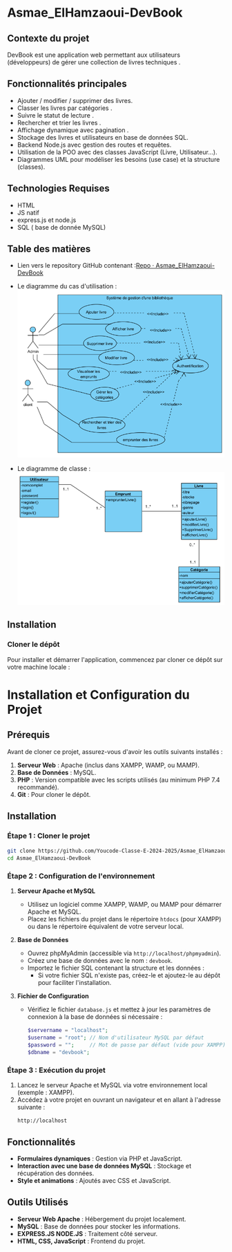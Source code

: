 # Asmae_ElHamzaoui-DevBook

## Contexte du projet
DevBook est une application web permettant aux utilisateurs (développeurs) de gérer une collection de livres techniques .
## Fonctionnalités principales


- Ajouter / modifier / supprimer des livres.
- Classer les livres par catégories .
- Suivre le statut de lecture .
- Rechercher et trier les livres .
- Affichage dynamique avec pagination .
- Stockage des livres et utilisateurs en base de données SQL.
- Backend Node.js avec gestion des routes et requêtes.
- Utilisation de la POO avec des classes JavaScript (Livre, Utilisateur…).
- Diagrammes UML pour modéliser les besoins (use case) et la structure (classes).

## Technologies Requises
-   HTML
-   JS  natif
-   express.js et node.js
-   SQL ( base de donnée MySQL)

## Table des matières

-  Lien vers le repository GitHub contenant :[Repo · Asmae_ElHamzaoui-DevBook](https://github.com/Youcode-Classe-E-2024-2025/Asmae_ElHamzaoui-DevBook)



-  Le diagramme du cas d'utilisation :
![Diagramme de cas d'utilisation ](images/UCD.png)

-  Le diagramme de classe :
![Diagramme de classe ](images/CD.png)



## Installation

### Cloner le dépôt

Pour installer et démarrer l'application, commencez par cloner ce dépôt sur votre machine locale :
 

# Installation et Configuration du Projet

## Prérequis

Avant de cloner ce projet, assurez-vous d'avoir les outils suivants installés :

1. **Serveur Web** : Apache (inclus dans XAMPP, WAMP, ou MAMP).
2. **Base de Données** : MySQL.
3. **PHP** : Version compatible avec les scripts utilisés (au minimum PHP 7.4 recommandé).
4. **Git** : Pour cloner le dépôt.

## Installation

### Étape 1 : Cloner le projet

```bash
git clone https://github.com/Youcode-Classe-E-2024-2025/Asmae_ElHamzaoui-DevBook
cd Asmae_ElHamzaoui-DevBook
```

### Étape 2 : Configuration de l'environnement

1. **Serveur Apache et MySQL**  
   - Utilisez un logiciel comme XAMPP, WAMP, ou MAMP pour démarrer Apache et MySQL.  
   - Placez les fichiers du projet dans le répertoire `htdocs` (pour XAMPP) ou dans le répertoire équivalent de votre serveur local.

2. **Base de Données**  
   - Ouvrez phpMyAdmin (accessible via `http://localhost/phpmyadmin`).  
   - Créez une base de données avec le nom  : `devbook`.  
   - Importez le fichier SQL contenant la structure et les données :
     - Si votre fichier SQL n'existe pas, créez-le et ajoutez-le au dépôt pour faciliter l'installation.

3. **Fichier de Configuration**  
   - Vérifiez le fichier `database.js` et mettez à jour les paramètres de connexion à la base de données si nécessaire :
     ```php
     $servername = "localhost";
     $username = "root"; // Nom d'utilisateur MySQL par défaut
     $password = "";     // Mot de passe par défaut (vide pour XAMPP)
     $dbname = "devbook";
     ```

### Étape 3 : Exécution du projet

1. Lancez le serveur Apache et MySQL via votre environnement local (exemple : XAMPP).
2. Accédez à votre projet en ouvrant un navigateur et en allant à l'adresse suivante :
   ```
   http://localhost
   ```

## Fonctionnalités

- **Formulaires dynamiques** : Gestion via PHP et JavaScript.
- **Interaction avec une base de données MySQL** : Stockage et récupération des données.
- **Style et animations** : Ajoutés avec CSS et JavaScript.


## Outils Utilisés

- **Serveur Web Apache** : Hébergement du projet localement.
- **MySQL** : Base de données pour stocker les informations.
- **EXPRESS.JS NODE.JS** : Traitement côté serveur.
- **HTML, CSS, JavaScript** : Frontend du projet.